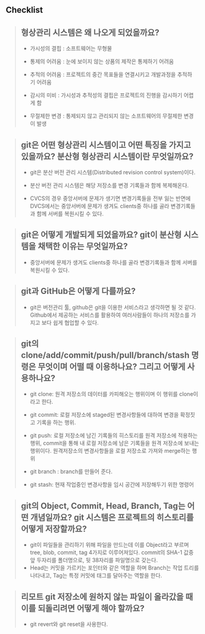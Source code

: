 ## Checklist

> ## 형상관리 시스템은 왜 나오게 되었을까요?
>
> - 가시성의 결핍 : 소프트웨어는 무형물
>
> - 통제의 어려움 : 눈에 보이지 않는 상품의 제작은 통제하기 어려움
> - 추적의 어려움 : 프로젝트의 중간 목표들을 연결시키고 개발과정을 추적하기 어려움
> - 감시의 미비 : 가시성과 추적성의 결핍은 프로젝트의 진행을 감시하기 어렵게 함
> - 무절제한 변경 : 통제되지 않고 관리되지 않는 소프트웨어의 무절제한 변경이 발생

> ## git은 어떤 형상관리 시스템이고 어떤 특징을 가지고 있을까요? 분산형 형상관리 시스템이란 무엇일까요?
>
> - git은 분산 버전 관리 시스템(Distributed revision control system)이다.
>
> - 분산 버전 관리 시스템은 해당 저장소를 변경 기록들과 함께 복제해온다.
> - CVCS의 경우 중앙서버에 문제가 생기면 변경기록들을 전부 잃는 반면에 DVCS에서는 중앙서버에 문제가 생겨도 clients중 하나를 골라 변경기록들과 함께 서버를 복원시킬 수 있다.

> ## git은 어떻게 개발되게 되었을까요? git이 분산형 시스템을 채택한 이유는 무엇일까요?
>
> - 중앙서버에 문제가 생겨도 clients중 하나를 골라 변경기록들과 함께 서버를 복원시킬 수 있다.

> ## git과 GitHub은 어떻게 다를까요?
>
> - git은 버전관리 툴, github은 git을 이용한 서비스라고 생각하면 될 것 같다. Github에서 제공하는 서비스를 활용하여 여러사람들이 하나의 저장소를 가지고 보다 쉽게 협업할 수 있다.

> ## git의 clone/add/commit/push/pull/branch/stash 명령은 무엇이며 어떨 때 이용하나요? 그리고 어떻게 사용하나요?
>
> - git clone: 원격 저장소의 데이터를 카피해오는 행위이며 이 행위를 clone이라고 한다.
>
> - git commit: 로컬 저장소에 staged된 변경사항들에 대하여 변경을 확정짓고 기록을 하는 행위.
> - git push: 로컬 저장소에 남긴 기록들의 히스토리를 원격 저장소에 적용하는 행위, commit을 통해 내 로컬 저장소에 남은 기록들을 원격 저장소에 보내는 행위이다.
>   원격저장소의 변경사항들을 로컬 저장소로 가져와 merge하는 행위
> - git branch : branch를 만들어 준다.
> - git stash: 현재 작업중인 변경사항을 임시 공간에 저장해두기 위한 명령어

> ## git의 Object, Commit, Head, Branch, Tag는 어떤 개념일까요? git 시스템은 프로젝트의 히스토리를 어떻게 저장할까요?
>
> - git이 파일들을 관리하기 위해 파일을 만드는데 이를 Object라고 부르며 tree, blob, commit, tag 4가지로 이루어져있다. commit의 SHA-1 값중 앞 두자리를 폴더명으로, 뒷 38자리를 파일명으로 갖는다.
> - Head는 커밋을 가르키는 포인터와 같은 역할을 하며 Branch는 작업 트리를 나타내고, Tag는 특정 커밋에 태그를 달아주는 역할을 한다.

> ## 리모트 git 저장소에 원하지 않는 파일이 올라갔을 때 이를 되돌리려면 어떻게 해야 할까요?
>
> - git revert와 git reset을 사용한다.
